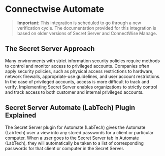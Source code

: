 [title]: # (ConnectWise Automate)
[tags]: # (introduction)
[priority]: # (400)
# Connectwise Automate

>**Important**: This integration is scheduled to go through a new verification cycle. The documentation provided for this integration is based on older versions of Secret Server and ConnectWise Manage.
## The Secret Server Approach

Many environments with strict information security policies require methods to control and monitor access to privileged accounts. Companies often apply security policies, such as physical access restrictions to hardware, network
firewalls, appropriate-use guidelines, and user account restrictions. In the case of privileged accounts, access is more difficult to track and verify. Implementing Secret Server enables organizations to strictly control and track
access to both customer and internal privileged accounts.

## Secret Server Automate (LabTech) Plugin Explained

The Secret Server plugin for Automate (LabTech) gives the Automate (LabTech) user a view into any stored passwords for a client or particular computer. When a user goes to the Secret Server tab in Automate (LabTech), they will automatically be taken to a list of corresponding passwords for that client or computer in the Secret Server.
